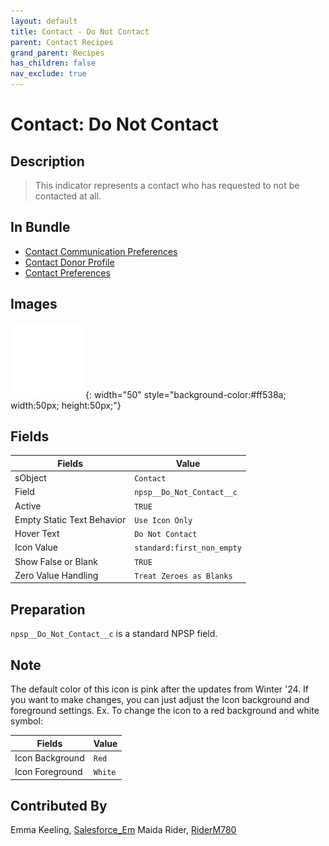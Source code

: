 ```yaml
---
layout: default
title: Contact - Do Not Contact
parent: Contact Recipes
grand_parent: Recipes
has_children: false
nav_exclude: true
---
```



# Contact: Do Not Contact

## Description
> This indicator represents a contact who has requested to not be contacted at all.

## In Bundle
* [Contact Communication Preferences](../contact/bundle-contact-communication-preferences.md)
* [Contact Donor Profile](../contact/bundle-contact-donor-profile.md)
* [Contact Preferences](../contact/bundle-contact-preferences.md)

## Images 

![First Non Empty](../../images/icons/first_non_empty_120.png){: width="50" style="background-color:#ff538a; width:50px; height:50px;"}


## Fields

Fields | Value
-- | --
sObject | `Contact`
Field | `npsp__Do_Not_Contact__c`
Active | `TRUE`
Empty Static Text Behavior | `Use Icon Only`
Hover Text | `Do Not Contact`
Icon Value|`standard:first_non_empty`
Show False or Blank | `TRUE`
Zero Value Handling | `Treat Zeroes as Blanks`

## Preparation
`npsp__Do_Not_Contact__c` is a standard NPSP field. 

## Note 
The default color of this icon is pink after the updates from Winter '24. If you want to make changes, you can just adjust the Icon background and foreground settings. Ex. To change the icon to a red background and white symbol:

| Fields | Value | 
|-----------|-----------|
|Icon Background|`Red`|
|Icon Foreground|`White`|


## Contributed By
Emma Keeling, [Salesforce_Em](https://github.com/Salesforce-Em)
Maida Rider, [RiderM780](https://github.com/RiderM780)

